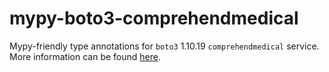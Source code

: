 # mypy-boto3-comprehendmedical

Mypy-friendly type annotations for `boto3` 1.10.19 `comprehendmedical` service.
More information can be found [here](https://github.com/vemel/mypy_boto3).